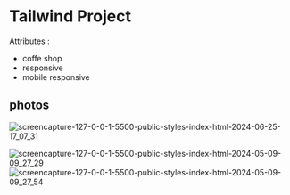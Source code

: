 # Tailwind Project 

Attributes : 
- coffe shop
- responsive
- mobile responsive


## photos

![screencapture-127-0-0-1-5500-public-styles-index-html-2024-06-25-17_07_31](https://github.com/imsharifix/Tailwind-Css-Project/assets/114331083/bcee4e37-1dd8-4d77-a06e-0d9151761754)

![screencapture-127-0-0-1-5500-public-styles-index-html-2024-05-09-09_27_29](https://github.com/imsharifix/Tailwind-Css-Project/assets/114331083/591b3cd5-9354-4514-bd88-67f61c3e629e)
![screencapture-127-0-0-1-5500-public-styles-index-html-2024-05-09-09_27_54](https://github.com/imsharifix/Tailwind-Css-Project/assets/114331083/2e5f8dcc-54aa-4700-8e59-494764dd3a74)
